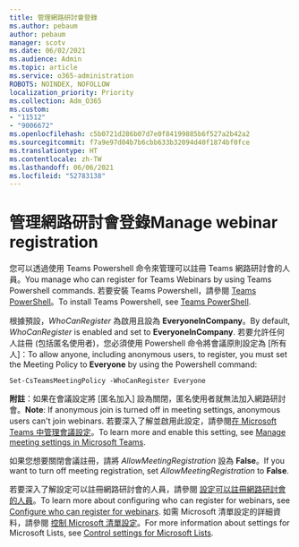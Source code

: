 ```yaml
---
title: 管理網路研討會登錄
ms.author: pebaum
author: pebaum
manager: scotv
ms.date: 06/02/2021
ms.audience: Admin
ms.topic: article
ms.service: o365-administration
ROBOTS: NOINDEX, NOFOLLOW
localization_priority: Priority
ms.collection: Adm_O365
ms.custom:
- "11512"
- "9006672"
ms.openlocfilehash: c5b0721d286b07d7e0f84199885b6f527a2b42a2
ms.sourcegitcommit: f7a9e97d04b7b6cbb633b32094d40f1874bf0fce
ms.translationtype: HT
ms.contentlocale: zh-TW
ms.lasthandoff: 06/06/2021
ms.locfileid: "52783138"
---
```

# <a name="manage-webinar-registration"></a><span data-ttu-id="7478e-102">管理網路研討會登錄</span><span class="sxs-lookup"><span data-stu-id="7478e-102">Manage webinar registration</span></span>

<span data-ttu-id="7478e-103">您可以透過使用 Teams Powershell 命令來管理可以註冊 Teams 網路研討會的人員。</span><span class="sxs-lookup"><span data-stu-id="7478e-103">You manage who can register for Teams Webinars by using Teams Powershell commands.</span></span> <span data-ttu-id="7478e-104">若要安裝 Teams Powershell，請參閱 [Teams PowerShell](/microsoftteams/teams-powershell-install)。</span><span class="sxs-lookup"><span data-stu-id="7478e-104">To install Teams Powershell, see [Teams PowerShell](/microsoftteams/teams-powershell-install).</span></span> 

<span data-ttu-id="7478e-105">根據預設，*WhoCanRegister* 為啟用且設為 **EveryoneInCompany**。</span><span class="sxs-lookup"><span data-stu-id="7478e-105">By default, *WhoCanRegister* is enabled and set to **EveryoneInCompany**.</span></span> <span data-ttu-id="7478e-106">若要允許任何人註冊 (包括匿名使用者)，您必須使用 Powershell 命令將會議原則設定為 [所有人]：</span><span class="sxs-lookup"><span data-stu-id="7478e-106">To allow anyone, including anonymous users, to register, you must set the Meeting Policy to **Everyone** by using the Powershell command:</span></span>

`Set-CsTeamsMeetingPolicy -WhoCanRegister Everyone`

<span data-ttu-id="7478e-107">**附註**：如果在會議設定將 [匿名加入] 設為關閉，匿名使用者就無法加入網路研討會。</span><span class="sxs-lookup"><span data-stu-id="7478e-107">**Note**: If anonymous join is turned off in meeting settings, anonymous users can't join webinars.</span></span> <span data-ttu-id="7478e-108">若要深入了解並啟用此設定，請參閱[在 Microsoft Teams 中管理會議設定](/microsoftteams/meeting-settings-in-teams)。</span><span class="sxs-lookup"><span data-stu-id="7478e-108">To learn more and enable this setting, see [Manage meeting settings in Microsoft Teams](/microsoftteams/meeting-settings-in-teams).</span></span>

<span data-ttu-id="7478e-109">如果您想要關閉會議註冊，請將 *AllowMeetingRegistration* 設為 **False**。</span><span class="sxs-lookup"><span data-stu-id="7478e-109">If you want to turn off meeting registration, set *AllowMeetingRegistration* to **False**.</span></span>

<span data-ttu-id="7478e-110">若要深入了解設定可以註冊網路研討會的人員，請參閱 [設定可以註冊網路研討會的人員](/microsoftteams/set-up-webinars?source=docs#configure-who-can-register-for-webinars)。</span><span class="sxs-lookup"><span data-stu-id="7478e-110">To learn more about configuring who can register for webinars, see [Configure who can register for webinars](/microsoftteams/set-up-webinars?source=docs#configure-who-can-register-for-webinars).</span></span> <span data-ttu-id="7478e-111">如需 Microsoft 清單設定的詳細資料，請參閱 [控制 Microsoft 清單設定](/sharepoint/control-lists)。</span><span class="sxs-lookup"><span data-stu-id="7478e-111">For more information about settings for Microsoft Lists, see [Control settings for Microsoft Lists](/sharepoint/control-lists).</span></span>
